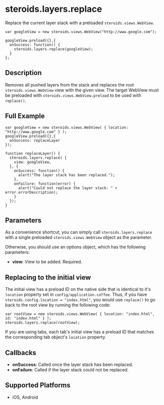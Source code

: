 steroids.layers.replace
=================

Replace the current layer stack with a preloaded `steroids.views.WebView`.

    var googleView = new steroids.views.WebView("http://www.google.com");

    googleView.preload({},{
      onSuccess: function() {
        steroids.layers.replace(googleView);
      }
    };


Description
-----------

Removes all pushed layers from the stack and replaces the root `steroids.views.WebView` view with the given view. The target WebView must be preloaded with `steroids.views.WebView.preload` to be used with `replace()`.

Full Example
-------------

    var googleView = new steroids.views.WebView( { location: "http://www.google.com" } );
    googleView.preload({},{
      onSuccess: replaceLayer
    });

    function replaceLayer() {
      steroids.layers.replace( {
        view: googleView,
      }, {
        onSuccess: function() {
          alert("The layer stack has been replaced.");
        },
        onFailure: function(error) {
          alert("Could not replace the layer stack: " + error.errorDescription);
        }
      });
    }

Parameters
----------
As a convenience shortcut, you can simply call `steroids.layers.replace` with a single preloaded `steroids.views.WebView` object as the parameter.

Otherwise, you should use an options object, which has the following parameters:

- __view__: View to be added. Required.

Replacing to the initial view
-----------------------------

The initial view has a preload ID on the native side that is identical to it's `location` property set in `config/application.coffee`. Thus, if you have `steroids.config.location = "index.html"`, you would use `replace()` to go back to the root view by running the following code:

    var rootView = new steroids.views.WebView( { location: "index.html", id: "index.html" } );
    steroids.layers.replace(rootView);

If you are using tabs, each tab's initial view has a preload ID that matches the corresponding tab object's `location` property.

Callbacks
---------
- __onSuccess__: Called once the layer stack has been replaced.
- __onFailure__: Called if the layer stack could not be replaced.

Supported Platforms
-------------------

- iOS, Android
